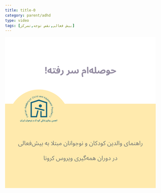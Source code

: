 ```yaml
---
title: title-0
category: parent/adhd
type: video
tags: [بیش فعالی,نقص توجه,تمرکز]
---
```


[![](../../static/images/adhd-corona-cover.png)](../../static/videos/adhd-corona.mp4)